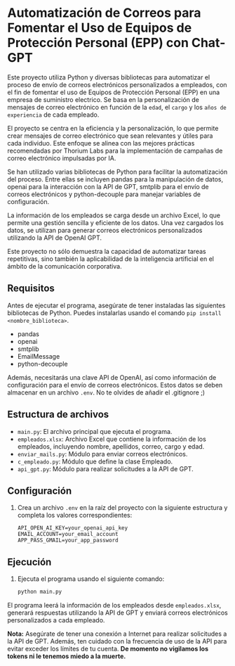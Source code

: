 # Automatización de Correos para Fomentar el Uso de Equipos de Protección Personal (EPP) con Chat-GPT

Este proyecto utiliza Python y diversas bibliotecas para automatizar el proceso de envío de correos electrónicos personalizados a empleados, con el fin de fomentar el uso de Equipos de Protección Personal (EPP) en una empresa de suministro electrico. Se basa en la personalización de mensajes de correo electrónico en función de la `edad`, el `cargo` y los `años de experiencia` de cada empleado.

El proyecto se centra en la eficiencia y la personalización, lo que permite crear mensajes de correo electrónico que sean relevantes y útiles para cada individuo. Este enfoque se alinea con las mejores prácticas recomendadas por Thorium Labs para la implementación de campañas de correo electrónico impulsadas por IA.

Se han utilizado varias bibliotecas de Python para facilitar la automatización del proceso. Entre ellas se incluyen pandas para la manipulación de datos, openai para la interacción con la API de GPT, smtplib para el envío de correos electrónicos y python-decouple para manejar variables de configuración.

La información de los empleados se carga desde un archivo Excel, lo que permite una gestión sencilla y eficiente de los datos. Una vez cargados los datos, se utilizan para generar correos electrónicos personalizados utilizando la API de OpenAI GPT.

Este proyecto no sólo demuestra la capacidad de automatizar tareas repetitivas, sino también la aplicabilidad de la inteligencia artificial en el ámbito de la comunicación corporativa.

## Requisitos

Antes de ejecutar el programa, asegúrate de tener instaladas las siguientes bibliotecas de Python. Puedes instalarlas usando el comando `pip install <nombre_biblioteca>`.

- pandas
- openai
- smtplib
- EmailMessage
- python-decouple 

Además, necesitarás una clave API de OpenAI, así como información de configuración para el envío de correos electrónicos. Estos datos se deben almacenar en un archivo `.env`. No te olvides de añadir el .gitignore ;)

## Estructura de archivos

- `main.py`: El archivo principal que ejecuta el programa.
- `empleados.xlsx`: Archivo Excel que contiene la información de los empleados, incluyendo nombre, apellidos, correo, cargo y edad.
- `enviar_mails.py`: Módulo para enviar correos electrónicos.
- `c_empleado.py`: Módulo que define la clase Empleado.
- `api_gpt.py`: Módulo para realizar solicitudes a la API de GPT.

## Configuración

1. Crea un archivo `.env` en la raíz del proyecto con la siguiente estructura y completa los valores correspondientes:

    ```env
    API_OPEN_AI_KEY=your_openai_api_key
    EMAIL_ACCOUNT=your_email_account
    APP_PASS_GMAIL=your_app_password
    ```

## Ejecución

1. Ejecuta el programa usando el siguiente comando:

    ```bash
    python main.py
    ```

El programa leerá la información de los empleados desde `empleados.xlsx`, generará respuestas utilizando la API de GPT y enviará correos electrónicos personalizados a cada empleado.

**Nota:** Asegúrate de tener una conexión a Internet para realizar solicitudes a la API de GPT. Además, ten cuidado con la frecuencia de uso de la API para evitar exceder los límites de tu cuenta.
 **De momento  no vigilamos los tokens ni le tenemos miedo a la muerte.**